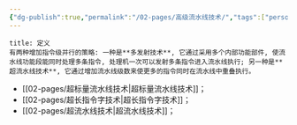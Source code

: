 ```yaml
---
{"dg-publish":true,"permalink":"/02-pages/高级流水线技术/","tags":["personal/blog","计算机组成原理/CPU"]}
---
```


```ad-info
title: 定义
有两种增加指令级并行的策略: 一种是**多发射技术**, 它通过采用多个内部功能部件, 使流水线功能段能同时处理多条指令, 处理机一次可以发射多条指令进入流水线执行; 另一种是**超流水线技术**, 它通过增加流水线级数来使更多的指令同时在流水线中重叠执行。
```
- [[02-pages/超标量流水线技术\|超标量流水线技术]]；
- [[02-pages/超长指令字技术\|超长指令字技术]]；
- [[02-pages/超流水线技术\|超流水线技术]]；